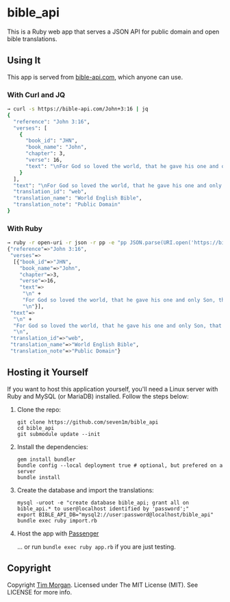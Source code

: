 # bible\_api

This is a Ruby web app that serves a JSON API for public domain and open bible translations.

## Using It

This app is served from [bible-api.com](https://bible-api.com/), which anyone can use.

### With Curl and JQ

```sh
→ curl -s https://bible-api.com/John+3:16 | jq
{
  "reference": "John 3:16",
  "verses": [
    {
      "book_id": "JHN",
      "book_name": "John",
      "chapter": 3,
      "verse": 16,
      "text": "\nFor God so loved the world, that he gave his one and only Son, that whoever believes in him should not perish, but have eternal life.\n\n"
    }
  ],
  "text": "\nFor God so loved the world, that he gave his one and only Son, that whoever believes in him should not perish, but have eternal life.\n\n",
  "translation_id": "web",
  "translation_name": "World English Bible",
  "translation_note": "Public Domain"
}
```

### With Ruby

```sh
→ ruby -r open-uri -r json -r pp -e "pp JSON.parse(URI.open('https://bible-api.com/John+3:16').read)"
{"reference"=>"John 3:16",
 "verses"=>
  [{"book_id"=>"JHN",
    "book_name"=>"John",
    "chapter"=>3,
    "verse"=>16,
    "text"=>
     "\n" +
     "For God so loved the world, that he gave his one and only Son, that whoever believes in him should not perish, but have eternal life.\n" +
     "\n"}],
 "text"=>
  "\n" +
  "For God so loved the world, that he gave his one and only Son, that whoever believes in him should not perish, but have eternal life.\n" +
  "\n",
 "translation_id"=>"web",
 "translation_name"=>"World English Bible",
 "translation_note"=>"Public Domain"}
```

## Hosting it Yourself

If you want to host this application yourself, you'll need a Linux server with Ruby and MySQL (or MariaDB) installed. Follow the steps below:

1. Clone the repo:

   ```
   git clone https://github.com/seven1m/bible_api
   cd bible_api
   git submodule update --init
   ```

2. Install the dependencies:

   ```
   gem install bundler
   bundle config --local deployment true # optional, but prefered on a server
   bundle install
   ```

3. Create the database and import the translations:

   ```
   mysql -uroot -e "create database bible_api; grant all on bible_api.* to user@localhost identified by 'password';"
   export BIBLE_API_DB="mysql2://user:password@localhost/bible_api"
   bundle exec ruby import.rb
   ```

4. Host the app with [Passenger](https://www.phusionpassenger.com/docs/advanced_guides/install_and_upgrade/standalone/install/)

   ... or run `bundle exec ruby app.rb` if you are just testing.

## Copyright

Copyright [Tim Morgan](https://timmorgan.org). Licensed under The MIT License (MIT). See LICENSE for more info.
